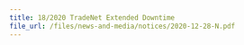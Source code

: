 ```yaml
---
title: 18/2020 TradeNet Extended Downtime
file_url: /files/news-and-media/notices/2020-12-28-N.pdf
---
```

